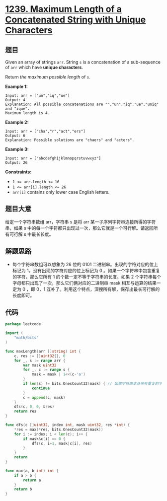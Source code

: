 # [1239. Maximum Length of a Concatenated String with Unique Characters](https://leetcode.com/problems/maximum-length-of-a-concatenated-string-with-unique-characters/)

## 题目

Given an array of strings `arr`. String `s` is a concatenation of a sub-sequence of `arr` which have **unique characters**.

Return *the maximum possible length* of `s`.

**Example 1:**

```
Input: arr = ["un","iq","ue"]
Output: 4
Explanation: All possible concatenations are "","un","iq","ue","uniq" and "ique".
Maximum length is 4.
```

**Example 2:**

```
Input: arr = ["cha","r","act","ers"]
Output: 6
Explanation: Possible solutions are "chaers" and "acters".
```

**Example 3:**

```
Input: arr = ["abcdefghijklmnopqrstuvwxyz"]
Output: 26
```

**Constraints:**

- `1 <= arr.length <= 16`
- `1 <= arr[i].length <= 26`
- `arr[i]` contains only lower case English letters.

## 题目大意

给定一个字符串数组 arr，字符串 s 是将 arr 某一子序列字符串连接所得的字符串，如果 s 中的每一个字符都只出现过一次，那么它就是一个可行解。请返回所有可行解 s 中最长长度。

## 解题思路

- 每个字符串数组可以想象为 26 位的 0101 二进制串。出现的字符对应的位上标记为 1，没有出现的字符对应的位上标记为 0 。如果一个字符串中包含重复的字符，那么它所有 1 的个数一定不等于字符串的长度。如果 2 个字符串每个字母都只出现了一次，那么它们俩对应的二进制串 mask 相互与运算的结果一定为 0 ，即 0，1 互补了。利用这个特点，深搜所有解，保存出最长可行解的长度即可。

## 代码

```go
package leetcode

import (
    "math/bits"
)

func maxLength(arr []string) int {
    c, res := []uint32{}, 0
    for _, s := range arr {
        var mask uint32
        for _, c := range s {
            mask = mask | 1<<(c-'a')
        }
        if len(s) != bits.OnesCount32(mask) { // 如果字符串本身带有重复的字符，需要排除
            continue
        }
        c = append(c, mask)
    }
    dfs(c, 0, 0, &res)
    return res
}

func dfs(c []uint32, index int, mask uint32, res *int) {
    *res = max(*res, bits.OnesCount32(mask))
    for i := index; i < len(c); i++ {
        if mask&c[i] == 0 {
            dfs(c, i+1, mask|c[i], res)
        }
    }
    return
}

func max(a, b int) int {
    if a > b {
        return a
    }
    return b
}
```